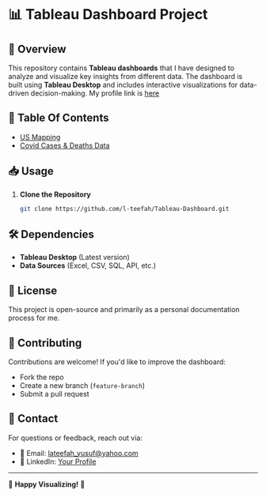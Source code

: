 # 📊 Tableau Dashboard Project

## 📌 Overview
This repository contains **Tableau dashboards** that I have designed to analyze and visualize key insights from different data. The dashboard is built using **Tableau Desktop** and includes interactive visualizations for data-driven decision-making. My profile link is [here](https://public.tableau.com/app/profile/lateefah8519/vizzes)

## 📂 Table Of Contents

- [US Mapping](US_Sales_Mapping.md)
- [Covid Cases & Deaths Data](Covid_Data.md)

## 📥 Usage

1. **Clone the Repository**

   ```bash
   git clone https://github.com/l-teefah/Tableau-Dashboard.git
   ```

## 🛠 Dependencies
- **Tableau Desktop** (Latest version)
- **Data Sources** (Excel, CSV, SQL, API, etc.)

## 📜 License
This project is open-source and primarily as a personal documentation process for me.

## 🤝 Contributing
Contributions are welcome! If you'd like to improve the dashboard:
- Fork the repo
- Create a new branch (`feature-branch`)
- Submit a pull request

## 📩 Contact
For questions or feedback, reach out via:
- 📧 Email: lateefah_yusuf@yahoo.com
- 💼 LinkedIn: [Your Profile](https://www.linkedin.com/in/lateefahyusuf/)

---

🚀 **Happy Visualizing!** 🎨
